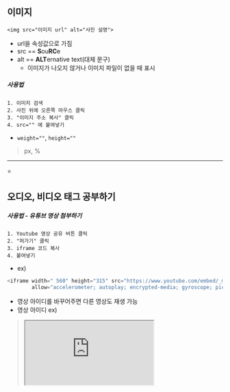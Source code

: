 ## 이미지  
`<img src="이미지 url" alt="사진 설명">`  
- url을 속성값으로 가짐  
- src == <strong>S</strong>ou<strong>RC</strong>e  
- alt == <Strong>ALT</Strong>ernative text(대체 문구)  
  - 이미지가 나오지 않거나 이미지 파일이 없을 때 표시  

##### 사용법  
```
1. 이미지 검색  
2. 사진 위에 오른쪽 마우스 클릭  
3. "이미지 주소 복사" 클릭  
4. src="" 에 붙여넣기  
```

- `weight=""`, `height=""`  
> px, %  

- - - 

⭐️
## 오디오, 비디오 태그 공부하기

##### 사용법 - 유튜브 영상 첨부하기  
```
1. Youtube 영상 공유 버튼 클릭  
2. "퍼가기" 클릭  
3. iframe 코드 복사  
4. 붙여넣기  
```
- ex)  
```python
<iframe width=" 560" height="315" src="https://www.youtube.com/embed/_md16sTcnPM" frameborder="0"
        allow="accelerometer; autoplay; encrypted-media; gyroscope; picture-in-picture" allowfullscreen></iframe>
```
- 영상 아이디를 바꾸어주면 다른 영상도 재생 가능  
- 영상 아이디 ex)  
> <iframe src="https://www.youtube.com/embed/<strong>IRNBtocmQ58</strong>"></iframe>  
